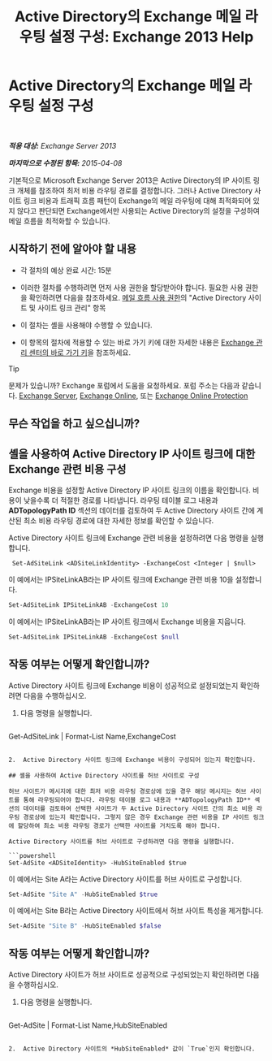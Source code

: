 ﻿---
title: 'Active Directory의 Exchange 메일 라우팅 설정 구성: Exchange 2013 Help'
TOCTitle: Active Directory의 Exchange 메일 라우팅 설정 구성
ms:assetid: d01f8545-c201-4a96-be39-ed4c7008afcf
ms:mtpsurl: https://technet.microsoft.com/ko-kr/library/JJ674705(v=EXCHG.150)
ms:contentKeyID: 50484241
ms.date: 05/22/2018
mtps_version: v=EXCHG.150
ms.translationtype: MT
---

# Active Directory의 Exchange 메일 라우팅 설정 구성

 

_**적용 대상:** Exchange Server 2013_

_**마지막으로 수정된 항목:** 2015-04-08_

기본적으로 Microsoft Exchange Server 2013은 Active Directory의 IP 사이트 링크 개체를 참조하여 최저 비용 라우팅 경로를 결정합니다. 그러나 Active Directory 사이트 링크 비용과 트래픽 흐름 패턴이 Exchange의 메일 라우팅에 대해 최적화되어 있지 않다고 판단되면 Exchange에서만 사용되는 Active Directory의 설정을 구성하여 메일 흐름을 최적화할 수 있습니다.

## 시작하기 전에 알아야 할 내용

  - 각 절차의 예상 완료 시간: 15분

  - 이러한 절차를 수행하려면 먼저 사용 권한을 할당받아야 합니다. 필요한 사용 권한을 확인하려면 다음을 참조하세요. [메일 흐름 사용 권한](mail-flow-permissions-exchange-2013-help.md)의 "Active Directory 사이트 및 사이트 링크 관리" 항목

  - 이 절차는 셸을 사용해야 수행할 수 있습니다.

  - 이 항목의 절차에 적용할 수 있는 바로 가기 키에 대한 자세한 내용은 [Exchange 관리 센터의 바로 가기 키](keyboard-shortcuts-in-the-exchange-admin-center-exchange-online-protection-help.md)을 참조하세요.


> [!TIP]
> 문제가 있습니까? Exchange 포럼에서 도움을 요청하세요. 포럼 주소는 다음과 같습니다. <A href="https://go.microsoft.com/fwlink/p/?linkid=60612">Exchange Server</A>, <A href="https://go.microsoft.com/fwlink/p/?linkid=267542">Exchange Online</A>, 또는 <A href="https://go.microsoft.com/fwlink/p/?linkid=285351">Exchange Online Protection</A>



## 무슨 작업을 하고 싶으십니까?

## 셸을 사용하여 Active Directory IP 사이트 링크에 대한 Exchange 관련 비용 구성

Exchange 비용을 설정할 Active Directory IP 사이트 링크의 이름을 확인합니다. 비용이 낮을수록 더 적절한 경로를 나타냅니다. 라우팅 테이블 로그 내용과 **ADTopologyPath ID** 섹션의 데이터를 검토하여 두 Active Directory 사이트 간에 계산된 최소 비용 라우팅 경로에 대한 자세한 정보를 확인할 수 있습니다.

Active Directory 사이트 링크에 Exchange 관련 비용을 설정하려면 다음 명령을 실행합니다.

``` 
 Set-AdSiteLink <ADSiteLinkIdentity> -ExchangeCost <Integer | $null>
```

이 예에서는 IPSiteLinkAB라는 IP 사이트 링크에 Exchange 관련 비용 10을 설정합니다.

```powershell
Set-AdSiteLink IPSiteLinkAB -ExchangeCost 10
```

이 예에서는 IPSiteLinkAB라는 IP 사이트 링크에서 Exchange 비용을 지웁니다.

```powershell
Set-AdSiteLink IPSiteLinkAB -ExchangeCost $null
```

## 작동 여부는 어떻게 확인합니까?

Active Directory 사이트 링크에 Exchange 비용이 성공적으로 설정되었는지 확인하려면 다음을 수행하십시오.

1.  다음 명령을 실행합니다.
    
    ```powershell
Get-AdSiteLink | Format-List Name,ExchangeCost
```

2.  Active Directory 사이트 링크에 Exchange 비용이 구성되어 있는지 확인합니다.

## 셸을 사용하여 Active Directory 사이트를 허브 사이트로 구성

허브 사이트가 메시지에 대한 최저 비용 라우팅 경로상에 있을 경우 해당 메시지는 허브 사이트를 통해 라우팅되어야 합니다. 라우팅 테이블 로그 내용과 **ADTopologyPath ID** 섹션의 데이터를 검토하여 선택한 사이트가 두 Active Directory 사이트 간의 최소 비용 라우팅 경로상에 있는지 확인합니다. 그렇지 않은 경우 Exchange 관련 비용을 IP 사이트 링크에 할당하여 최소 비용 라우팅 경로가 선택한 사이트를 거치도록 해야 합니다.

Active Directory 사이트를 허브 사이트로 구성하려면 다음 명령을 실행합니다.

```powershell
Set-AdSite <ADSiteIdentity> -HubSiteEnabled $true
```

이 예에서는 Site A라는 Active Directory 사이트를 허브 사이트로 구성합니다.

```powershell
Set-AdSite "Site A" -HubSiteEnabled $true
```

이 예에서는 Site B라는 Active Directory 사이트에서 허브 사이트 특성을 제거합니다.

```powershell
Set-AdSite "Site B" -HubSiteEnabled $false
```

## 작동 여부는 어떻게 확인합니까?

Active Directory 사이트가 허브 사이트로 성공적으로 구성되었는지 확인하려면 다음을 수행하십시오.

1.  다음 명령을 실행합니다.
    
    ```powershell
Get-AdSite | Format-List Name,HubSiteEnabled
```

2.  Active Directory 사이트의 *HubSiteEnabled* 값이 `True`인지 확인합니다.

